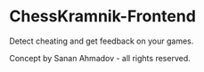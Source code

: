 # ChessKramnik-Frontend

Detect cheating and get feedback on your games. 

Concept by Sanan Ahmadov - all rights reserved.
